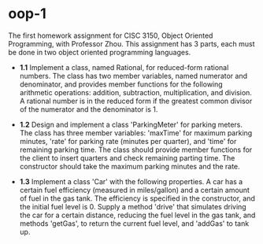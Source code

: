 oop-1
=====

The first homework assignment for CISC 3150, Object Oriented Programming, with Professor Zhou. This assignment has 3 parts, each must be done in two object oriented programming languages.

- **1.1** Implement a class, named Rational, for reduced-form rational numbers. The class has two member variables, named numerator and denominator, and provides member functions for the following arithmetic operations: addition, subtraction, multiplication, and division. A rational number is in the reduced form if the greatest common divisor of the numerator and the denominator is 1.

- **1.2** Design and implement a class 'ParkingMeter' for parking meters. The class has three member variables: 'maxTime' for maximum parking minutes, 'rate' for parking rate (minutes per quarter), and 'time' for remaining parking time. The class should provide member functions for the client to insert quarters and check remaining parting time. The constructor should take the maximum parking minutes and the rate.

- **1.3** Implement a class 'Car' with the following properties. A car has a certain fuel efficiency (measured in miles/gallon) and a certain amount of fuel in the gas tank. The efficiency is specified in the constructor, and the initial fuel level is 0. Supply a method 'drive' that simulates driving the car for a certain distance, reducing the fuel level in the gas tank, and methods 'getGas', to return the current fuel level, and 'addGas' to tank up.
